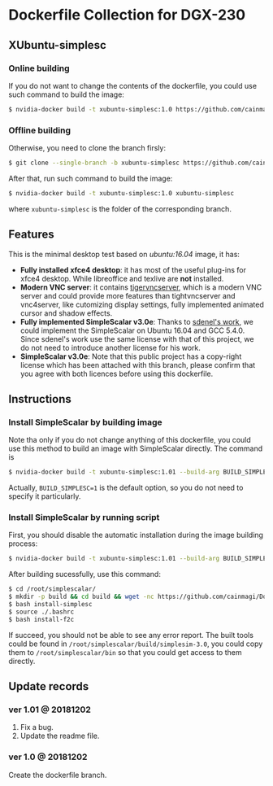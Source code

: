 # Dockerfile Collection for DGX-230

## XUbuntu-simplesc

### Online building

If you do not want to change the contents of the dockerfile, you could use such command to build the image:

```Bash
$ nvidia-docker build -t xubuntu-simplesc:1.0 https://github.com/cainmagi/Dockerfiles.git#xubuntu-simplesc
```

### Offline building

Otherwise, you need to clone the branch firsly:

```Bash
$ git clone --single-branch -b xubuntu-simplesc https://github.com/cainmagi/Dockerfiles.git xubuntu-simplesc
```

After that, run such command to build the image:

```Bash
$ nvidia-docker build -t xubuntu-simplesc:1.0 xubuntu-simplesc
```

where `xubuntu-simplesc` is the folder of the corresponding branch.

## Features

This is the minimal desktop test based on *ubuntu:16.04* image, it has:

* **Fully installed xfce4 desktop**: it has most of the useful plug-ins for xfce4 desktop. While libreoffice and texlive are **not** installed.
* **Modern VNC server**: it contains [tigervncserver][tigervnc], which is a modern VNC server and could provide more features than tightvncserver and vnc4server, like cutomizing display settings, fully implemented animated cursor and shadow effects.
* **Fully implemented SimpleScalar v3.0e**: Thanks to [sdenel's work][sdenel], we could implement the SimpleScalar on Ubuntu 16.04 and GCC 5.4.0. Since sdenel's work use the same license with that of this project, we do not need to introduce another license for his work.
* **SimpleScalar v3.0e**: Note that this public project has a copy-right license which has been attached with this branch, please confirm that you agree with both licences before using this dockerfile.

## Instructions

### Install SimpleScalar by building image

Note tha only if you do not change anything of this dockerfile, you could use this method to build an image with SimpleScalar directly. The command is

```Bash
$ nvidia-docker build -t xubuntu-simplesc:1.01 --build-arg BUILD_SIMPLESC=1 https://github.com/cainmagi/Dockerfiles.git#xubuntu-simplesc
```

Actually, `BUILD_SIMPLESC=1` is the default option, so you do not need to specify it particularly.

### Install SimpleScalar by running script

First, you should disable the automatic installation during the image building process:

```Bash
$ nvidia-docker build -t xubuntu-simplesc:1.01 --build-arg BUILD_SIMPLESC=0 https://github.com/cainmagi/Dockerfiles.git#xubuntu-simplesc
```

After building sucessfully, use this command:

```Bash
$ cd /root/simplescalar/
$ mkdir -p build && cd build && wget -nc https://github.com/cainmagi/Dockerfiles/releases/download/xubuntu-simplesc-v1%2C0/simplesim-3v0e.tgz && cd ..
$ bash install-simplesc
$ source ./.bashrc
$ bash install-f2c
```

If succeed, you should not be able to see any error report. The built tools could be found in `/root/simplescalar/build/simplesim-3.0`, you could copy them to `/root/simplescalar/bin` so that you could get access to them directly.

## Update records

### ver 1.01 @ 20181202

1. Fix a bug.
2. Update the readme file.

### ver 1.0 @ 20181202

Create the dockerfile branch.

[sdenel]:https://github.com/sdenel/How-to-install-SimpleScalar-on-Ubuntu "How-to install SimpleScalar on Ubuntu"
[tigervnc]:https://github.com/TigerVNC/tigervnc "TigerVNC"